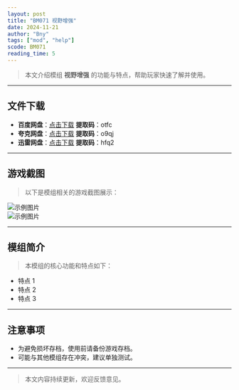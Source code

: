 ```yaml
---
layout: post
title: "BM071 视野增强"
date: 2024-11-21
author: "Bny"
tags: ["mod", "help"]
scode: BM071
reading_time: 5
---
```


> 本文介绍模组 **视野增强** 的功能与特点，帮助玩家快速了解并使用。

---





## 文件下载
- **百度网盘**：[点击下载](https://pan.baidu.com/s/1erZhbAzcvSkor4aJX4jDDQ?pwd=otfc)  **提取码**：otfc  
- **夸克网盘**：[点击下载](https://pan.quark.cn/s/890143e9ff8b?pwd=o9qj)  **提取码**：o9qj  
- **迅雷网盘**：[点击下载](https://pan.xunlei.com/s/VOCCbbmhq9n3Yh7C3YoPmfQrA1?pwd=hfq2)  **提取码**：hfq2  

---

## 游戏截图
> 以下是模组相关的游戏截图展示：

![示例图片](https://example.com/screenshot1.jpg)  
![示例图片](https://example.com/screenshot2.jpg)

---

## 模组简介
> 本模组的核心功能和特点如下：
- 特点 1
- 特点 2
- 特点 3

---

## 注意事项
- 为避免损坏存档，使用前请备份游戏存档。
- 可能与其他模组存在冲突，建议单独测试。

---

> 本文内容持续更新，欢迎反馈意见。
